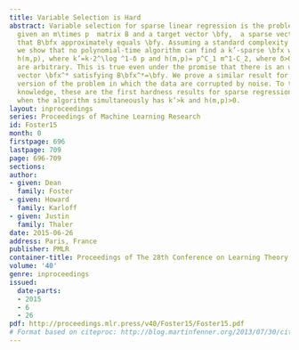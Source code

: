 ```yaml
---
title: Variable Selection is Hard
abstract: Variable selection for sparse linear regression is the problem of finding,
  given an m\times p  matrix B and a target vector \bfy,  a sparse vector \bfx such
  that B\bfx approximately equals \bfy. Assuming a standard complexity hypothesis,
  we show that no polynomial-time algorithm can find a k’-sparse \bfx with \|B\bfx-\bfy\|^2\le
  h(m,p), where k’=k⋅2^\log ^1-δ p and h(m,p)= p^C_1 m^1-C_2, where δ>0,C_1>0,C_2>0
  are arbitrary. This is true even under the promise that there is an unknown k-sparse
  vector \bfx^* satisfying B\bfx^*=\bfy. We prove a similar result for a statistical
  version of the problem in which the data are corrupted by noise. To the authors’
  knowledge, these are the first hardness results for sparse regression that apply
  when the algorithm simultaneously has k’>k and h(m,p)>0.
layout: inproceedings
series: Proceedings of Machine Learning Research
id: Foster15
month: 0
firstpage: 696
lastpage: 709
page: 696-709
sections: 
author:
- given: Dean
  family: Foster
- given: Howard
  family: Karloff
- given: Justin
  family: Thaler
date: 2015-06-26
address: Paris, France
publisher: PMLR
container-title: Proceedings of The 28th Conference on Learning Theory
volume: '40'
genre: inproceedings
issued:
  date-parts:
  - 2015
  - 6
  - 26
pdf: http://proceedings.mlr.press/v40/Foster15/Foster15.pdf
# Format based on citeproc: http://blog.martinfenner.org/2013/07/30/citeproc-yaml-for-bibliographies/
---
```

